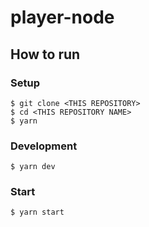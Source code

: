 # player-node

## How to run

### Setup

```
$ git clone <THIS REPOSITORY>
$ cd <THIS REPOSITORY NAME>
$ yarn
```

### Development

```
$ yarn dev
```

### Start

```
$ yarn start
```